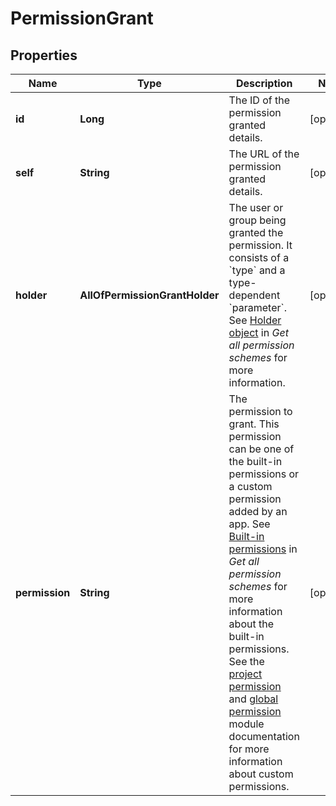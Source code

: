 # PermissionGrant

## Properties
Name | Type | Description | Notes
------------ | ------------- | ------------- | -------------
**id** | **Long** | The ID of the permission granted details. |  [optional]
**self** | **String** | The URL of the permission granted details. |  [optional]
**holder** | **AllOfPermissionGrantHolder** | The user or group being granted the permission. It consists of a &#x60;type&#x60; and a type-dependent &#x60;parameter&#x60;. See [Holder object](#holder-object) in *Get all permission schemes* for more information. |  [optional]
**permission** | **String** | The permission to grant. This permission can be one of the built-in permissions or a custom permission added by an app. See [Built-in permissions](#built-in-permissions) in *Get all permission schemes* for more information about the built-in permissions. See the [project permission](https://developer.atlassian.com/cloud/jira/platform/modules/project-permission/) and [global permission](https://developer.atlassian.com/cloud/jira/platform/modules/global-permission/) module documentation for more information about custom permissions. |  [optional]
